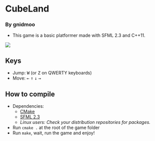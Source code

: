 # CubeLand

### By gnidmoo

- This game is a basic platformer made with SFML 2.3 and C++11.

![](http://img15.hostingpics.net/pics/204766screenshot20150814163849.png)

## Keys

- Jump: <kbd>W</kbd> (or <kbd>Z</kbd> on QWERTY keyboards)
- Move: <kbd>&larr;</kbd> <kbd>&uarr;</kbd> <kbd>&darr;</kbd> <kbd>&rarr;</kbd>

## How to compile

- Dependencies:
    - [CMake](http://www.cmake.org/download/)
    - [SFML 2.3](http://www.sfml-dev.org)
	- _Linux users: Check your distribution repositories for packages._
- Run `cmake .` at the root of the game folder
- Run `make`, wait, run the game and enjoy!

